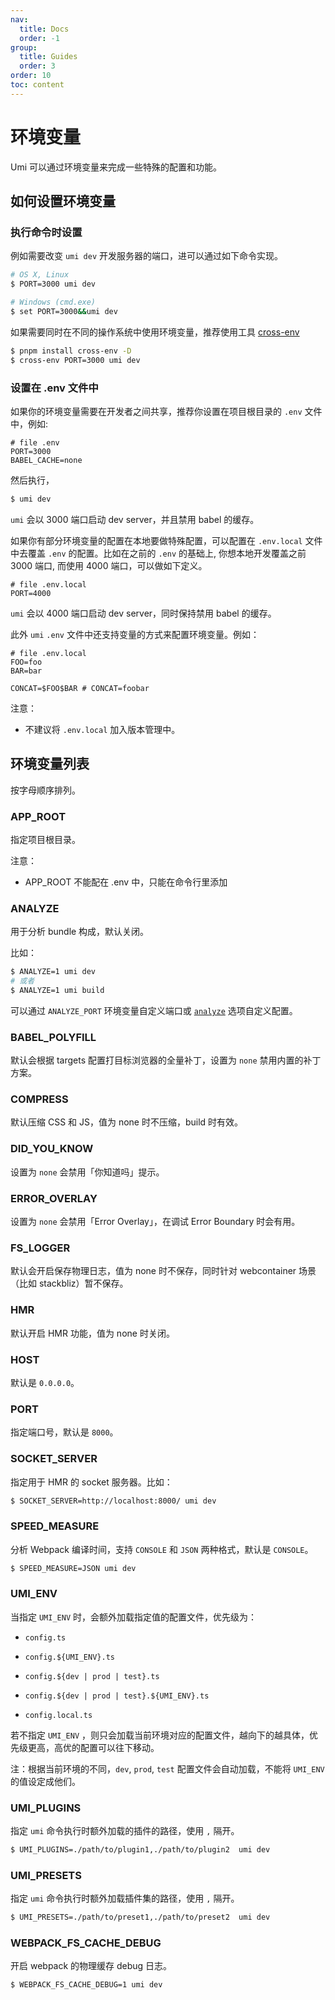 ```yaml
---
nav:
  title: Docs
  order: -1
group:
  title: Guides
  order: 3
order: 10
toc: content
---
```


# 环境变量

Umi 可以通过环境变量来完成一些特殊的配置和功能。

## 如何设置环境变量

### 执行命令时设置

例如需要改变 `umi dev` 开发服务器的端口，进可以通过如下命令实现。

```bash
# OS X, Linux
$ PORT=3000 umi dev

# Windows (cmd.exe)
$ set PORT=3000&&umi dev
```

如果需要同时在不同的操作系统中使用环境变量，推荐使用工具 [cross-env](https://github.com/kentcdodds/cross-env)

```bash
$ pnpm install cross-env -D
$ cross-env PORT=3000 umi dev
```

### 设置在 .env 文件中

如果你的环境变量需要在开发者之间共享，推荐你设置在项目根目录的 `.env` 文件中，例如:

```text
# file .env
PORT=3000
BABEL_CACHE=none
```

然后执行，

```bash
$ umi dev
```

`umi` 会以 3000 端口启动 dev server，并且禁用 babel 的缓存。

如果你有部分环境变量的配置在本地要做特殊配置，可以配置在 `.env.local` 文件中去覆盖 `.env` 的配置。比如在之前的 `.env` 的基础上, 你想本地开发覆盖之前 3000 端口, 而使用 4000 端口，可以做如下定义。

```text
# file .env.local
PORT=4000
```

`umi` 会以 4000 端口启动 dev server，同时保持禁用 babel 的缓存。

此外 `umi` `.env` 文件中还支持变量的方式来配置环境变量。例如：

```
# file .env.local
FOO=foo
BAR=bar

CONCAT=$FOO$BAR # CONCAT=foobar
```

注意：

- 不建议将 `.env.local` 加入版本管理中。

## 环境变量列表

按字母顺序排列。

### APP_ROOT

指定项目根目录。

注意：

- APP_ROOT 不能配在 .env 中，只能在命令行里添加

### ANALYZE

用于分析 bundle 构成，默认关闭。

比如：

```bash
$ ANALYZE=1 umi dev
# 或者
$ ANALYZE=1 umi build
```

可以通过 `ANALYZE_PORT` 环境变量自定义端口或 [`analyze`](../api/config#analyze) 选项自定义配置。

### BABEL_POLYFILL

默认会根据 targets 配置打目标浏览器的全量补丁，设置为 `none` 禁用内置的补丁方案。

### COMPRESS

默认压缩 CSS 和 JS，值为 none 时不压缩，build 时有效。

### DID_YOU_KNOW

设置为 `none` 会禁用「你知道吗」提示。

### ERROR_OVERLAY

设置为 `none` 会禁用「Error Overlay」，在调试 Error Boundary 时会有用。

### FS_LOGGER

默认会开启保存物理日志，值为 none 时不保存，同时针对 webcontainer 场景（比如 stackbliz）暂不保存。

### HMR

默认开启 HMR 功能，值为 none 时关闭。

### HOST

默认是 `0.0.0.0`。

### PORT

指定端口号，默认是 `8000`。

### SOCKET_SERVER

指定用于 HMR 的 socket 服务器。比如：

```bash
$ SOCKET_SERVER=http://localhost:8000/ umi dev
```

### SPEED_MEASURE

分析 Webpack 编译时间，支持 `CONSOLE` 和 `JSON` 两种格式，默认是 `CONSOLE`。

```bash
$ SPEED_MEASURE=JSON umi dev
```

### UMI_ENV

当指定 `UMI_ENV` 时，会额外加载指定值的配置文件，优先级为：

- `config.ts`

- `config.${UMI_ENV}.ts`

- `config.${dev | prod | test}.ts`

- `config.${dev | prod | test}.${UMI_ENV}.ts`

- `config.local.ts`

若不指定 `UMI_ENV` ，则只会加载当前环境对应的配置文件，越向下的越具体，优先级更高，高优的配置可以往下移动。

注：根据当前环境的不同，`dev`, `prod`, `test` 配置文件会自动加载，不能将 `UMI_ENV` 的值设定成他们。

### UMI_PLUGINS

指定 `umi` 命令执行时额外加载的插件的路径，使用 `,` 隔开。

```bash
$ UMI_PLUGINS=./path/to/plugin1,./path/to/plugin2  umi dev
```

### UMI_PRESETS

指定 `umi` 命令执行时额外加载插件集的路径，使用 `,` 隔开。

```bash
$ UMI_PRESETS=./path/to/preset1,./path/to/preset2  umi dev
```

### WEBPACK_FS_CACHE_DEBUG

开启 webpack 的物理缓存 debug 日志。

```bash
$ WEBPACK_FS_CACHE_DEBUG=1 umi dev
```
